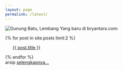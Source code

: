```yaml
---
layout: page
permalink: /latest/
---
```

![Gunung Batu, Lembang](https://raw.githubusercontent.com/bryantara/bryantara.github.io/master/images/vecawat.png)
Yang baru di bryantara.com:
<div class="entry">
  {% for post in site.posts limit:2 %}
      <ul class="b"><a href="{{ site.baseurl }}{{ post.url }}">{{ post.title }}</a></ul>
  {% endfor %}
</div>
arsip <a href="https://bryantara.com/artikel">selengkapnya...</a>
